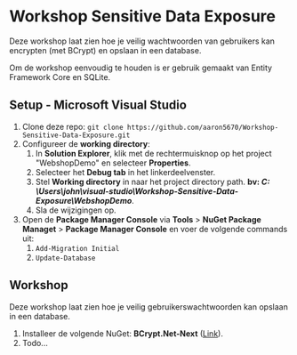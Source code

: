 ﻿# Workshop Sensitive Data Exposure

Deze workshop laat zien hoe je veilig wachtwoorden van gebruikers kan encrypten (met BCrypt) en opslaan in een database.

Om de workshop eenvoudig te houden is er gebruik gemaakt van Entity Framework Core en SQLite.

## Setup - Microsoft Visual Studio

1. Clone deze repo: ``git clone https://github.com/aaron5670/Workshop-Sensitive-Data-Exposure.git``
2. Configureer de **working directory**:
    1. In **Solution Explorer**, klik met de rechtermuisknop op het project "WebshopDemo" en selecteer **Properties**.
    2. Selecteer het **Debug tab** in het linkerdeelvenster.
    3. Stel **Working directory** in naar het project directory path. **bv: *C:
       \Users\john\visual-studio\Workshop-Sensitive-Data-Exposure\WebshopDemo***.
    4. Sla de wijzigingen op.
3. Open de **Package Manager Console** via **Tools** > **NuGet Package Managet** > **Package Manager Console** en voer
   de volgende commands uit:
    1. ``Add-Migration Initial``
    2. ``Update-Database``

## Workshop

Deze workshop laat zien hoe je veilig gebruikerswachtwoorden kan opslaan in een database.

1. Installeer de volgende NuGet: **BCrypt.Net-Next** ([Link](https://www.nuget.org/packages/BCrypt.Net-Next/)).
2. Todo...